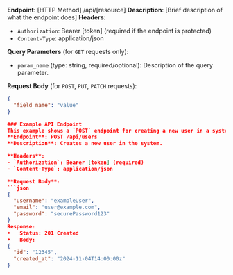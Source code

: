 **Endpoint**: [HTTP Method] /api/[resource]
**Description**: [Brief description of what the endpoint does]
**Headers**:
- `Authorization`: Bearer [token] (required if the endpoint is protected)
- `Content-Type`: application/json

**Query Parameters** (for `GET` requests only):
- `param_name` (type: string, required/optional): Description of the query parameter.

**Request Body** (for `POST`, `PUT`, `PATCH` requests):
```json
{
  "field_name": "value" 
}

### Example API Endpoint
This example shows a `POST` endpoint for creating a new user in a system.
**Endpoint**: POST /api/users
**Description**: Creates a new user in the system.

**Headers**:
- `Authorization`: Bearer [token] (required)
- `Content-Type`: application/json

**Request Body**:
```json
{
  "username": "exampleUser", 
  "email": "user@example.com", 
  "password": "securePassword123" 
}
Response:
•	Status: 201 Created
•	Body:
{
  "id": "12345", 
  "created_at": "2024-11-04T14:00:00z" 
}

